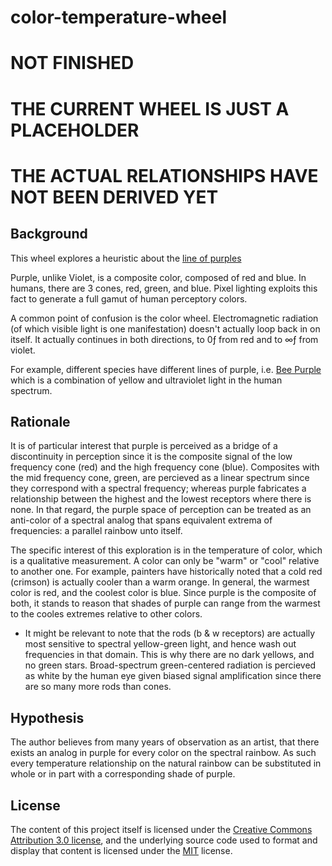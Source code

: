 # color-temperature-wheel

# NOT FINISHED
# THE CURRENT WHEEL IS JUST A PLACEHOLDER
# THE ACTUAL RELATIONSHIPS HAVE NOT BEEN DERIVED YET

## Background

This wheel explores a heuristic about the [line of purples](https://en.wikipedia.org/wiki/Line_of_purples)

Purple, unlike Violet, is a composite color, composed of red and blue.
In humans, there are 3 cones, red, green, and blue.  Pixel lighting
exploits this fact to generate a full gamut of human perceptory colors.

A common point of confusion is the color wheel.  Electromagnetic
radiation (of which visible light is one manifestation) doesn't actually loop back in on itself.  It actually continues in both directions, to 0ƒ from red and to ∞ƒ from violet.

For example, different species have different lines of purple, i.e. [Bee Purple](http://www.beeculture.com/bees-see-matters/) which is a combination of yellow and ultraviolet light in the human spectrum.

## Rationale

It is of particular interest that purple is perceived as a
bridge of a discontinuity in perception since it is the composite signal of the
low frequency cone (red) and the high frequency cone (blue).  Composites with the mid
frequency cone, green, are percieved as a linear spectrum since they
correspond with a spectral frequency; whereas purple fabricates a
relationship between the highest and the lowest receptors where there is none.  In
that regard, the purple space of perception can be treated as an
anti-color of a spectral analog that spans equivalent extrema of
frequencies:  a parallel rainbow unto itself.

The specific interest of this exploration is in the temperature of
color, which is a qualitative measurement.  A color can only be "warm"
or "cool" relative to another one.  For example, painters have historically noted
that a cold red (crimson) is actually cooler than a warm orange.  In
general, the warmest color is red, and the coolest color is blue.  Since
purple is the composite of both, it stands to reason that shades of
purple can range from the warmest to the cooles extremes relative to
other colors.

- It might be relevant to note that the rods (b & w receptors) are actually
  most sensitive to spectral yellow-green light, and hence wash out
frequencies in that domain.  This is why there are no dark yellows, and
no green stars.  Broad-spectrum green-centered radiation is percieved as
white by the human eye given biased signal amplification since there are
so many more rods than cones.

## Hypothesis

The author believes from many years of observation as an artist, that
there exists an analog in purple for every color on the spectral
rainbow.  As such every temperature relationship on the natural rainbow can
be substituted in whole or in part with a corresponding shade of purple.


## License

The content of this project itself is licensed under the [Creative Commons Attribution 3.0 license](https://creativecommons.org/licenses/by/3.0/), and the underlying source code used to format and display that content is licensed under the [MIT](https://opensource.org/licenses/MIT) license.


